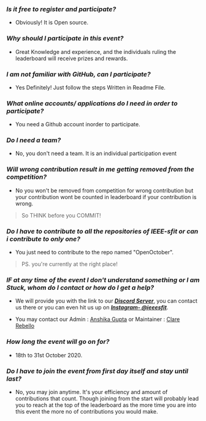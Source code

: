 ### ***Is it free to register and participate?*** 
- Obviously! It is Open source. 

### ***Why should I participate in this event?*** 
- Great Knowledge and experience, and the individuals ruling the leaderboard will receive prizes and rewards.

### ***I am not familiar with GitHub, can I participate?*** 
- Yes Definitely! Just follow the steps Written in Readme File.

### ***What online accounts/ applications do I need in order to participate?*** 
- You need a Github account inorder to participate.

### ***Do I need a team?*** 
- No, you don't need a team. It is an individual participation event

### ***Will wrong contribution result in me getting removed from the competition?*** 
- No you won't be removed from competition for wrong contribution but your contribution wont be counted in leaderboard if your contribution is wrong. 
> So THINK before you  COMMIT!

### ***Do I have to contribute to all the repositories of IEEE-sfit or can i contribute to only one?*** 
- You just need to contribute to the repo named "OpenOctober".
> PS. you're currently at the right place!

### ***IF at any time of the event I don't understand something or I am Stuck, whom do I contact or how do I get a help?*** 
- We will provide you with the link to our <a href= "https://discord.gg/hRTMS6z">***Discord Server***</a>, you can contact us there or you can even hit us up on <a href="https://www.instagram.com/ieeesfit/">***Instagram- @ieeesfit***</a>.

- You may contact our Admin : [Anshika Gupta](https://www.linkedin.com/in/anshikagupta08/) or Maintainer : [Clare Rebello](https://www.linkedin.com/in/clarerebello-2001)

### ***How long the event will go on for?*** 
- 18th to 31st October 2020.

### ***Do I have to join the event from first day itself and stay until last?*** 
- No, you may join anytime. It's your efficiency and amount of contributions that count.
 Though joining from the start will probably lead you to reach at the top of the leaderboard as the more time you are into this event the more no of contributions you would make.
